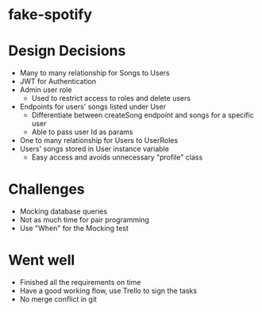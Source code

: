 # fake-spotify

# Design Decisions
- Many to many relationship for Songs to Users
- JWT for Authentication
- Admin user role
    - Used to restrict access to roles and delete users
- Endpoints for users' songs listed under User
    - Differentiate between createSong endpoint and songs for a specific user
    - Able to pass user Id as params
- One to many relationship for Users to UserRoles
- Users' songs stored in User instance variable
    - Easy access and avoids unnecessary "profile" class

# Challenges 
- Mocking database queries
- Not as much time for pair programming
- Use "When" for the Mocking test

# Went well
- Finished all the requirements on time
- Have a good working flow, use Trello to sign the tasks
- No merge conflict in git
